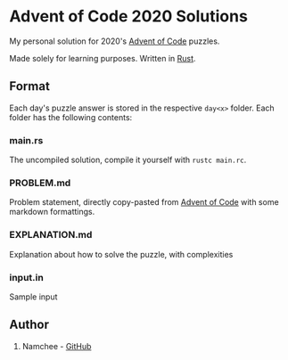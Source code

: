 # Advent of Code 2020 Solutions

My personal solution for 2020's [Advent of Code](https://adventofcode.com/) puzzles.

Made solely for learning purposes. Written in [Rust](https://www.rust-lang.org/).

## Format

Each day's puzzle answer is stored in the respective `day<x>` folder.
Each folder has the following contents:

### main.rs

The uncompiled solution, compile it yourself with `rustc main.rc`.

### PROBLEM.md

Problem statement, directly copy-pasted from [Advent of Code](https://adventofcode.com/) with some markdown formattings.

### EXPLANATION.md

Explanation about how to solve the puzzle, with complexities

### input.in

Sample input

## Author

1. Namchee - [GitHub](https://github.com/Namchee)